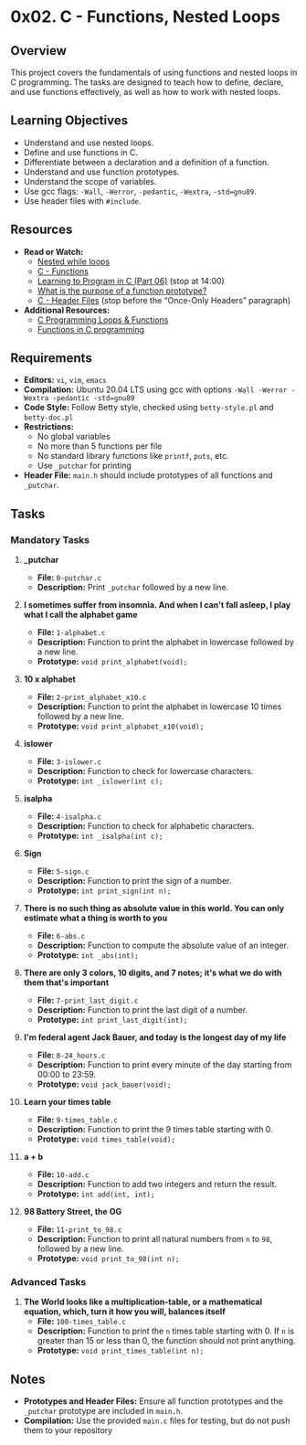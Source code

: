 # 0x02. C - Functions, Nested Loops

## Overview
This project covers the fundamentals of using functions and nested loops in C programming. The tasks are designed to teach how to define, declare, and use functions effectively, as well as how to work with nested loops.


## Learning Objectives
- Understand and use nested loops.
- Define and use functions in C.
- Differentiate between a declaration and a definition of a function.
- Understand and use function prototypes.
- Understand the scope of variables.
- Use gcc flags: `-Wall`, `-Werror`, `-pedantic`, `-Wextra`, `-std=gnu89`.
- Use header files with `#include`.

## Resources
- **Read or Watch:**
  - [Nested while loops](https://www.youtube.com/watch?v=Z3iGeQ1gIss)
  - [C - Functions](https://www.tutorialspoint.com/cprogramming/c_functions.htm)
  - [Learning to Program in C (Part 06)](https://www.youtube.com/watch?v=qMlnFwYdqIw) (stop at 14:00)
  - [What is the purpose of a function prototype?](https://www.geeksforgeeks.org/what-is-the-purpose-of-a-function-prototype/)
  - [C - Header Files](https://www.tutorialspoint.com/cprogramming/c_header_files.htm) (stop before the “Once-Only Headers” paragraph)
- **Additional Resources:**
  - [C Programming Loops & Functions](https://www.youtube.com/watch?v=3i1IPkzFVcM)
  - [Functions in C programming](https://www.youtube.com/watch?v=u40rF7zCYaQ)

## Requirements
- **Editors:** `vi`, `vim`, `emacs`
- **Compilation:** Ubuntu 20.04 LTS using gcc with options `-Wall -Werror -Wextra -pedantic -std=gnu89`
- **Code Style:** Follow Betty style, checked using `betty-style.pl` and `betty-doc.pl`
- **Restrictions:**
  - No global variables
  - No more than 5 functions per file
  - No standard library functions like `printf`, `puts`, etc.
  - Use `_putchar` for printing
- **Header File:** `main.h` should include prototypes of all functions and `_putchar`.

## Tasks
### Mandatory Tasks
1. **_putchar**
   - **File:** `0-putchar.c`
   - **Description:** Print `_putchar` followed by a new line.

2. **I sometimes suffer from insomnia. And when I can't fall asleep, I play what I call the alphabet game**
   - **File:** `1-alphabet.c`
   - **Description:** Function to print the alphabet in lowercase followed by a new line.
   - **Prototype:** `void print_alphabet(void);`

3. **10 x alphabet**
   - **File:** `2-print_alphabet_x10.c`
   - **Description:** Function to print the alphabet in lowercase 10 times followed by a new line.
   - **Prototype:** `void print_alphabet_x10(void);`

4. **islower**
   - **File:** `3-islower.c`
   - **Description:** Function to check for lowercase characters.
   - **Prototype:** `int _islower(int c);`

5. **isalpha**
   - **File:** `4-isalpha.c`
   - **Description:** Function to check for alphabetic characters.
   - **Prototype:** `int _isalpha(int c);`

6. **Sign**
   - **File:** `5-sign.c`
   - **Description:** Function to print the sign of a number.
   - **Prototype:** `int print_sign(int n);`

7. **There is no such thing as absolute value in this world. You can only estimate what a thing is worth to you**
   - **File:** `6-abs.c`
   - **Description:** Function to compute the absolute value of an integer.
   - **Prototype:** `int _abs(int);`

8. **There are only 3 colors, 10 digits, and 7 notes; it's what we do with them that's important**
   - **File:** `7-print_last_digit.c`
   - **Description:** Function to print the last digit of a number.
   - **Prototype:** `int print_last_digit(int);`

9. **I'm federal agent Jack Bauer, and today is the longest day of my life**
   - **File:** `8-24_hours.c`
   - **Description:** Function to print every minute of the day starting from 00:00 to 23:59.
   - **Prototype:** `void jack_bauer(void);`

10. **Learn your times table**
    - **File:** `9-times_table.c`
    - **Description:** Function to print the 9 times table starting with 0.
    - **Prototype:** `void times_table(void);`

11. **a + b**
    - **File:** `10-add.c`
    - **Description:** Function to add two integers and return the result.
    - **Prototype:** `int add(int, int);`

12. **98 Battery Street, the OG**
    - **File:** `11-print_to_98.c`
    - **Description:** Function to print all natural numbers from `n` to `98`, followed by a new line.
    - **Prototype:** `void print_to_98(int n);`

### Advanced Tasks
1. **The World looks like a multiplication-table, or a mathematical equation, which, turn it how you will, balances itself**
   - **File:** `100-times_table.c`
   - **Description:** Function to print the `n` times table starting with 0. If `n` is greater than 15 or less than 0, the function should not print anything.
   - **Prototype:** `void print_times_table(int n);`


## Notes
- **Prototypes and Header Files:** Ensure all function prototypes and the `_putchar` prototype are included in `main.h`.
- **Compilation:** Use the provided `main.c` files for testing, but do not push them to your repository